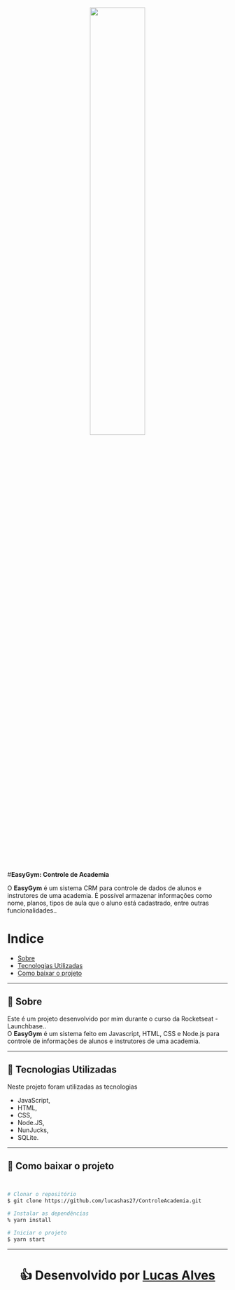 <h1 align="center">
    <img src=https://png.pngtree.com/png-vector/20191023/ourlarge/pngtree-physical-fitness-sport-gym-logo-bodybuilder-with-big-muscles-posing-isolated-png-image_1857715.jpg width="50%">
</h1>




#**EasyGym: Controle de Academia**

O **EasyGym** é um sistema CRM para controle de dados de alunos e instrutores de uma academia. É possível armazenar informações como nome, planos, tipos de aula que o aluno está cadastrado, entre outras funcionalidades..</h3>



#  Indice

- [Sobre](#-sobre)
- [Tecnologias Utilizadas](#-tecnologias-utilizadas)
- [Como baixar o projeto](#-como-baixar-o-projeto)


---







## 📩  Sobre


Este é um projeto desenvolvido por mim durante o curso da Rocketseat - Launchbase..<br>
O **EasyGym** é um sistema feito em Javascript, HTML, CSS e Node.js para controle de informações de alunos e instrutores de uma academia.


---



## 🚀  Tecnologias Utilizadas

Neste projeto foram utilizadas as tecnologias
- JavaScript,
- HTML, 
- CSS, 
- Node.JS,
- NunJucks, 
- SQLite.




---



## 📂  Como baixar o projeto


```bash


# Clonar o repositório
$ git clone https://github.com/lucashas27/ControleAcademia.git

# Instalar as dependências
% yarn install

# Iniciar o projeto
$ yarn start


```
---





<h1 align='center'>
👍 Desenvolvido por <a href="https://www.linkedin.com/in/lucas-alves-181182164/"> Lucas Alves </a>






